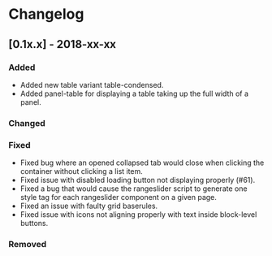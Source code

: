 # Changelog

## [0.1x.x] - 2018-xx-xx

### Added

- Added new table variant table-condensed.
- Added panel-table for displaying a table taking up the full width of a panel.

### Changed

### Fixed

- Fixed bug where an opened collapsed tab would close when clicking the container without clicking a list item.
- Fixed issue with disabled loading button not displaying properly (#61).
- Fixed a bug that would cause the rangeslider script to generate one style tag for each rangeslider component on a given page.
- Fixed an issue with faulty grid baserules.
- Fixed issue with icons not aligning properly with text inside block-level buttons.

### Removed
